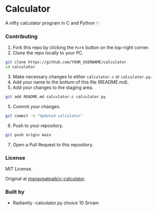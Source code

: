 # Calculator

A nifty calculator program in C and Python ✨

### Contributing

1. Fork this repo by clicking the `Fork` button on the top-right corner.
2. Clone the repo locally to your PC.

```sh
git clone https://github.com/YOUR_USERNAME/calculator
cd calculator
```

3. Make necessary changes to either `calculator.c` or `calculator.py`.
4. Add your name to the bottom of this file (README.md).
5. Add your changes to the staging area.

```sh
git add README.md calculator.c calculator.py
```

5. Commit your changes.

```sh
git commit -m "Updated calculator"
```

6. Push to your repository.

```sh
git push origin main
```

7. Open a Pull Request to this repository.

### License

MIT License.

Original at [manavpatnaik/c-calculator](https://github.com/manavpatnaik/c-calculator).

### Built by

- Radiantly
-calculator.py choice 10 Sriram

